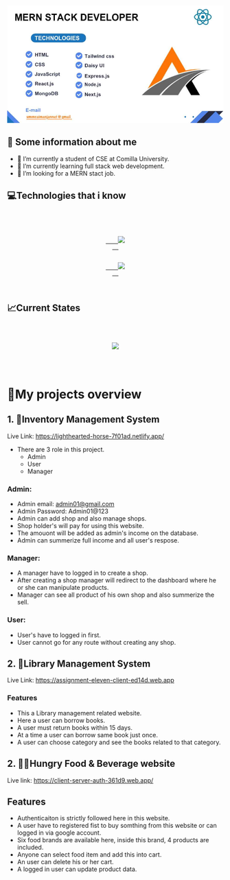 

[![The San Juan Mountains are beautiful!](/assets/banner.jpg "San Juan Mountains")](https://ibb.co/yhkC7qk)





## 👀 Some information about me

- 🔭 I’m currently a student of CSE at Comilla University.
- 🌱 I’m currently learning full stack web development.
- 🤔 I’m looking for a MERN stact job.





## 💻Technologies that i know

<code>
<p align="center">
  <a align="center"  href="https://skillicons.dev">
    <img src="https://skillicons.dev/icons?i=c,cpp,html,css,js,react,mongo," />
  </a>
  
  <a align="center" href="https://skillicons.dev">
    <img src="https://skillicons.dev/icons?i=tailwind,express,firebase,nodejs,nextjs" />
  </a>
</p>
</code>


## 📈Current States

<code>
<p align="center">
<img src="https://github-readme-streak-stats.herokuapp.com?user=Aiman-Jannat&theme=gruvbox&border_radius=5.9&date_format=M%20j%5B%2C%20Y%5D&card_width=520">
</p>

</code>


# 📜My projects overview

## 1. 🔷Inventory Management System

Live Link: https://lighthearted-horse-7f01ad.netlify.app/

- There are 3 role in this project.
  - Admin
  - User
  - Manager
  
 ### Admin:
   - Admin email: admin01@gmail.com
   - Admin Password: Admin01@123
- Admin can add shop and also manage shops.
- Shop holder's will pay for using this website.
- The amouont will be added as admin's income on the database.
- Admin can summerize full income and all user's respose.

 ### Manager:
- A manager have to logged in to create a shop.
- After creating a shop manager will redirect to the dashboard where he or she can manipulate products.
- Manager can see all product of his own shop and also summerize the sell.

 ### User:

- User's have to logged in first.
- User cannot go for any route without creating any shop.


## 2.   📖Library Management System

Live Link: https://assignment-eleven-client-ed14d.web.app


### Features

- This a Library management related website.
- Here a user can borrow books.
- A user must return books within 15 days.
- At a time a user can borrow same book just once.
- A user can choose category and see the books related to that category.


## 2.  🎂🍰Hungry Food & Beverage website

Live link: https://client-server-auth-361d9.web.app/

## Features

- Authenticaiton is strictly followed here in this website.
- A user have to registered fist to buy somthing from this website or can logged in via google account.
- Six food brands are available here, inside this brand, 4 products are included.
- Anyone can select food item and add this into cart.
- An user can delete his or her cart.
- A logged in user can update product data.